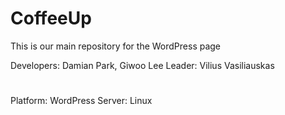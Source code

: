 # CoffeeUp
This is our main repository for the WordPress page

Developers: Damian Park, Giwoo Lee
Leader: Vilius Vasiliauskas
#
Platform: WordPress
Server: Linux


